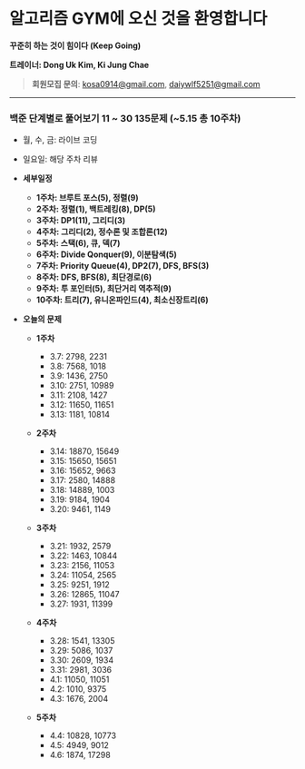 # 알고리즘 GYM에 오신 것을 환영합니다

**꾸준히 하는 것이 힘이다 (Keep Going)**

**트레이너: Dong Uk Kim, Ki Jung Chae**
> **회원모집 문의**: kosa0914@gmail.com, daiywlf5251@gmail.com

* * *
### 백준 단계별로 풀어보기 11 ~ 30 135문제 (~5.15 총 10주차)
* 월, 수, 금:  라이브 코딩
* 일요일: 해당 주차 리뷰


* **세부일정**
  * **1주차: 브루트 포스(5), 정렬(9)**
  * **2주차: 정렬(1), 백트레킹(8), DP(5)**
  * **3주차: DP1(11), 그리디(3)**
  * **4주차: 그리디(2), 정수론 및 조합론(12)**
  * **5주차: 스택(6), 큐, 덱(7)**
  * **6주차: Divide Qonquer(9), 이분탐색(5)**
  * **7주차: Priority Queue(4), DP2(7), DFS, BFS(3)**
  * **8주차: DFS, BFS(8), 최단경로(6)**
  * **9주차: 투 포인터(5), 최단거리 역추적(9)**
  * **10주차: 트리(7), 유니온파인드(4), 최소신장트리(6)**


* **오늘의 문제**
  * **1주차**
    * 3.7: 2798, 2231
    * 3.8: 7568, 1018
    * 3.9: 1436, 2750
    * 3.10: 2751, 10989
    * 3.11: 2108, 1427
    * 3.12: 11650, 11651
    * 3.13: 1181, 10814
  * **2주차**
    * 3.14: 18870, 15649
    * 3.15: 15650, 15651
    * 3.16: 15652, 9663
    * 3.17: 2580, 14888
    * 3.18: 14889, 1003
    * 3.19: 9184, 1904
    * 3.20: 9461, 1149

  * **3주차**
    * 3.21: 1932, 2579
    * 3.22: 1463, 10844
    * 3.23: 2156, 11053
    * 3.24: 11054, 2565
    * 3.25: 9251, 1912
    * 3.26: 12865, 11047
    * 3.27: 1931, 11399

  * **4주차**
    * 3.28: 1541, 13305
    * 3.29: 5086, 1037
    * 3.30: 2609, 1934
    * 3.31: 2981, 3036
    * 4.1: 11050, 11051
    * 4.2: 1010, 9375
    * 4.3: 1676, 2004

  * **5주차**
    * 4.4: 10828, 10773
    * 4.5: 4949, 9012
    * 4.6: 1874, 17298



  
